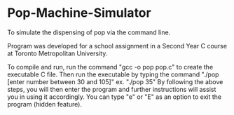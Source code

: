 # Pop-Machine-Simulator
To simulate the dispensing of pop via the command line.

Program was developed for a school assignment in a Second Year C course at Toronto Metropolitan University.

To compile and run, run the command "gcc -o pop pop.c" to create the executable C file.
Then run the executable by typing the command "./pop [enter number between 30 and 105]" ex. "./pop 35"
By following the above steps, you will then enter the program and further instructions will assist you in using it accordingly.
You can type "e" or "E" as an option to exit the program (hidden feature).

